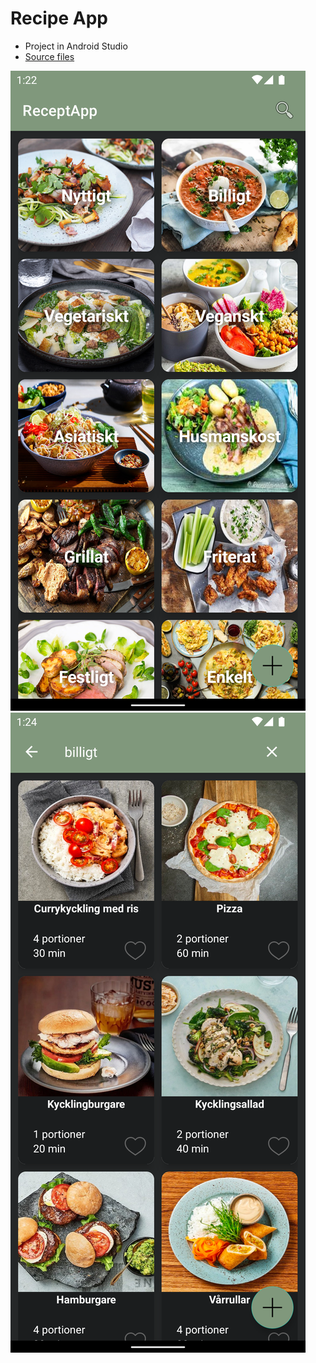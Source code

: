 # Recipe App
- Project in Android Studio
- [Source files](https://github.com/simon-bonnedahl/TDDE43/tree/main/Projekt/app/src/main/java/com/example/projekt)

![Screenshot1](https://github.com/simon-bonnedahl/TDDE43/blob/main/Projekt/Screenshot_1669983757.png)
![Screenshot2](https://github.com/simon-bonnedahl/TDDE43/blob/main/Projekt/Screenshot_1669983859.png)
